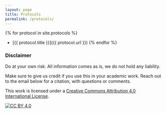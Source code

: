 ```yaml
---
layout: page
title: Protocols
permalink: /protocols/
---
```


{% for protocol in site.protocols %}
- [{{ protocol.title }}]({{ protocol.url }})
{% endfor %}

### Disclaimer

Do at your own risk. All information comes as is, we do not hold any liability.

Make sure to give us credit if you use this in your academic work. Reach out to the email below for a citation, with questions or comments.

This work is licensed under a
[Creative Commons Attribution 4.0 International License][cc-by].

[![CC BY 4.0][cc-by-image]][cc-by]

[cc-by]: http://creativecommons.org/licenses/by/4.0/
[cc-by-image]: https://i.creativecommons.org/l/by/4.0/88x31.png
[cc-by-shield]: https://img.shields.io/badge/License-CC%20BY%204.0-lightgrey.svg
